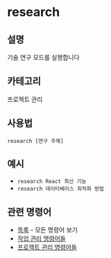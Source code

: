 # research

## 설명
기술 연구 모드를 실행합니다

## 카테고리
프로젝트 관리

## 사용법
```
research [연구 주제]
```

## 예시
- `research React 최신 기능`
- `research 데이터베이스 최적화 방법`

## 관련 명령어
- [목록](list.md) - 모든 명령어 보기
- [작업 관리 명령어들](../task-management.md)
- [프로젝트 관리 명령어들](../project-management.md)
